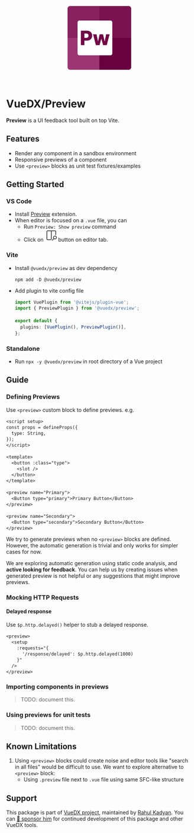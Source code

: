 <div align="center" style="margin-bottom: 72px">

<img src="./extension/logo.png" width="172" />

</div>

# VueDX/Preview

**Preview** is a UI feedback tool built on top Vite.

## Features

- Render any component in a sandbox environment
- Responsive previews of a component
- Use `<preview>` blocks as unit test fixtures/examples

## Getting Started

### VS Code

- Install [Preview](https://marketplace.visualstudio.com/items?itemName=znck.preview) extension.
- When editor is focused on a `.vue` file, you can
  - Run `Preview: Show preview` command
  - Click on ![Show Preview](./docs/assets/show-preview.svg) button on editor tab.

### Vite

- Install `@vuedx/preview` as dev dependency
  ```
  npm add -D @vuedx/preview
  ```
- Add plugin to vite config file

  ```ts
  import VuePlugin from '@vitejs/plugin-vue';
  import { PreviewPlugin } from '@vuedx/preview';

  export default {
    plugins: [VuePlugin(), PreviewPlugin()],
  };
  ```

### Standalone

- Run `npx -y @vuedx/preview` in root directory of a Vue project

## Guide

### Defining Previews

Use `<preview>` custom block to define previews. e.g.

```vue
<script setup>
const props = defineProps({
  type: String,
});
</script>

<template>
  <button :class="type">
    <slot />
  </button>
</template>

<preview name="Primary">
  <Button type="primary">Primary Button</Button>
</preview>

<preview name="Secondary">
  <Button type="secondary">Secondary Button</Button>
</preview>
```

We try to generate previews when no `<preview>` blocks are defined. However, the automatic generation is trivial and only works for simpler cases for now.

We are exploring automatic generation using static code analysis, and **active looking for feedback**. You can help us by creating issues when generated preview is not helpful or any suggestions that might improve previews.

### Mocking HTTP Requests

#### Delayed response

Use `$p.http.delayed()` helper to stub a delayed response.

```vue
<preview>
  <setup 
    :requests="{
      '/response/delayed': $p.http.delayed(1000)
    }"
  />
</preview>
```

### Importing components in previews

> TODO: document this.

### Using previews for unit tests

> TODO: document this.

## Known Limitations

1. Using `<preview>` blocks could create noise and editor tools like "search in all files" would be difficult to use. We want to explore alternative to `<preview>` block:
   - Using `.preview` file next to `.vue` file using same SFC-like structure

## Support

This package is part of [VueDX project](https://github.com/znck/vue-developer-experience), maintained by [Rahul Kadyan](https://github.com/znck). You can [💖 sponsor him](https://github.com/sponsors/znck) for continued development of this package and other VueDX tools.

